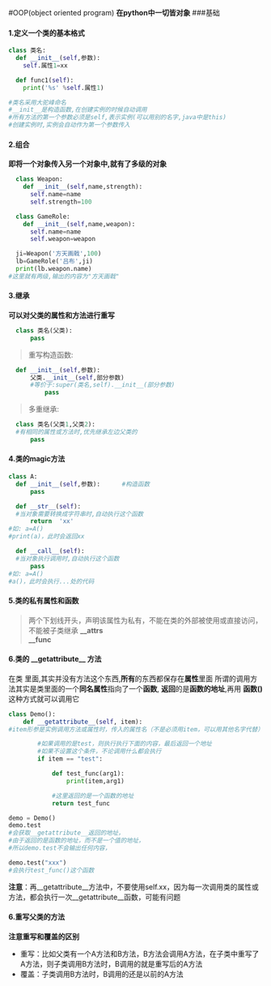 #OOP(object oriented program)
**在python中一切皆对象**
###基础
#### 1.定义一个类的基本格式
```python
class 类名:
  def __init__(self,参数):
    self.属性1=xx

  def func1(self):    
    print('%s' %self.属性1)

#类名采用大驼峰命名
#__init__是构造函数,在创建实例的时候自动调用
#所有方法的第一个参数必须是self,表示实例(可以用别的名字,java中是this)
#创建实例时,实例会自动作为第一个参数传入
```
#### 2.组合

**即将一个对象传入另一个对象中,就有了多级的对象**
```python
  class Weapon:
    def __init__(self,name,strength):
      self.name=name
      self.strength=100

  class GameRole:
    def __init__(self,name,weapon):
      self.name=name
      self.weapon=weapon

  ji=Weapon('方天画戟',100)
  lb=GameRole('吕布',ji)
  print(lb.weapon.name)   
#这里就有两级,输出的内容为"方天画戟"
```

#### 3.继承

**可以对父类的属性和方法进行重写**
```python
  class 类名(父类):
      pass
```

>重写构造函数:
```python
  def __init__(self,参数):
      父类.__init__(self,部分参数)
      #等价于:super(类名,self).__init__(部分参数)
          pass
```

>多重继承:   
```python
  class 类名(父类1,父类2):   
  #有相同的属性或方法时,优先继承左边父类的
      pass
```

#### 4.类的magic方法
```python
class A:
  def __init__(self,参数):      #构造函数
      pass

  def __str__(self):          
  #当对象需要转换成字符串时,自动执行这个函数
      return  'xx'
#如: a=A()
#print(a)，此时会返回xx

  def __call__(self):    
  #当对象执行调用时,自动执行这个函数
      pass
#如: a=A()
#a()，此时会执行...处的代码
```
#### 5.类的私有属性和函数
>两个下划线开头，声明该属性为私有，不能在类的外部被使用或直接访问，不能被子类继承
**__attrs**  
**__func**  

#### 6.类的 \_\_getattribute__ 方法
在类 里面,其实并没有方法这个东西,**所有**的东西都保存在**属性**里面
所谓的调用方法其实是类里面的一个**同名属性**指向了一个**函数**,
**返回**的是**函数的地址**,再用 **函数()** 这种方式就可以调用它
```python
class Demo():
    def __getattribute__(self, item):
#item形参是实例调用方法或属性时，传入的属性名（不是必须用item，可以用其他名字代替）

        #如果调用的是test，则执行执行下面的内容，最后返回一个地址
        #如果不设置这个条件，不论调用什么都会执行
        if item == "test":  

            def test_func(arg1):
                print(item,arg1)

            #这里返回的是一个函数的地址
            return test_func      

demo = Demo()
demo.test       
#会获取__getattribute__返回的地址，
#由于返回的是函数的地址，而不是一个值的地址，
#所以demo.test不会输出任何内容，

demo.test("xxx")
#会执行test_func()这个函数
```
**注意**：再__getattribute__方法中，不要使用self.xx，因为每一次调用类的属性或方法，都会执行一次__getattribute__函数，可能有问题

#### 6.重写父类的方法
**注意重写和覆盖的区别**
* 重写：比如父类有一个A方法和B方法，B方法会调用A方法，在子类中重写了A方法，则子类调用B方法时，B调用的就是重写后的A方法
* 覆盖：子类调用B方法时，B调用的还是以前的A方法
